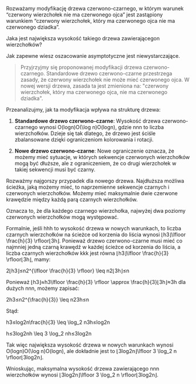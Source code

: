 Rozważamy modyfikację drzewa czerwono-czarnego, w którym warunek “czerwony wierzchołek nie ma czerwonego ojca” jest zastąpiony warunkiem “czerwony wierzchołek, który ma czerwonego ojca nie ma czerwonego dziadka”.

Jaka jest największa wysokość takiego drzewa zawierającegon wierzchołków?

Jak zapewne wiesz oszacowanie asymptotyczne jest niewystarczające.

> Przyjrzyjmy się proponowanej modyfikacji drzewa czerwono-czarnego. Standardowe drzewo czerwono-czarne przestrzega zasady, że czerwony wierzchołek nie może mieć czerwonego ojca. W nowej wersji drzewa, zasada ta jest zmieniona na: "czerwony wierzchołek, który ma czerwonego ojca, nie ma czerwonego dziadka".

Przeanalizujmy, jak ta modyfikacja wpływa na strukturę drzewa:

1. **Standardowe drzewo czerwono-czarne**: Wysokość drzewa czerwono-czarnego wynosi O(log⁡n)O(\log n)O(logn), gdzie nnn to liczba wierzchołków. Dzieje się tak dlatego, że drzewo jest ściśle zbalansowane dzięki ograniczeniom kolorowania i rotacji.
    
2. **Nowe drzewo czerwono-czarne**: Nowe ograniczenie oznacza, że możemy mieć sytuacje, w których sekwencje czerwonych wierzchołków mogą być dłuższe, ale z ograniczeniem, że co drugi wierzchołek w takiej sekwencji musi być czarny.
    

Rozważmy najgorszy przypadek dla nowego drzewa. Najdłuższa możliwa ścieżka, jaką możemy mieć, to naprzemienne sekwencje czarnych i czerwonych wierzchołków. Możemy mieć maksymalnie dwie czerwone krawędzie między każdą parą czarnych wierzchołków.

Oznacza to, że dla każdego czarnego wierzchołka, najwyżej dwa poziomy czerwonych wierzchołków mogą występować.

Formalnie, jeśli hhh to wysokość drzewa w nowych warunkach, to liczba czarnych wierzchołków na ścieżce od korzenia do liścia wynosi ⌊h3⌋\lfloor \frac{h}{3} \rfloor⌊3h​⌋. Ponieważ drzewo czerwono-czarne musi mieć co najmniej jedną czarną krawędź w każdej ścieżce od korzenia do liścia, a liczba czarnych wierzchołków kkk jest równa ⌊h3⌋\lfloor \frac{h}{3} \rfloor⌊3h​⌋, mamy:

2⌊h3⌋≤n2^{\lfloor \frac{h}{3} \rfloor} \leq n2⌊3h​⌋≤n

Ponieważ ⌊h3⌋≈h3\lfloor \frac{h}{3} \rfloor \approx \frac{h}{3}⌊3h​⌋≈3h​ dla dużych nnn, możemy zapisać:

2h3≤n2^{\frac{h}{3}} \leq n23h​≤n

Stąd:

h3≤log⁡2n\frac{h}{3} \leq \log_2 n3h​≤log2​n

h≤3log⁡2nh \leq 3 \log_2 nh≤3log2​n

Tak więc największa wysokość drzewa w nowych warunkach wynosi O(log⁡n)O(\log n)O(logn), ale dokładnie jest to ⌊3log⁡2n⌋\lfloor 3 \log_2 n \rfloor⌊3log2​n⌋.

Wnioskując, maksymalna wysokość drzewa zawierającego nnn wierzchołków wynosi ⌊3log⁡2n⌋\lfloor 3 \log_2 n \rfloor⌊3log2​n⌋.